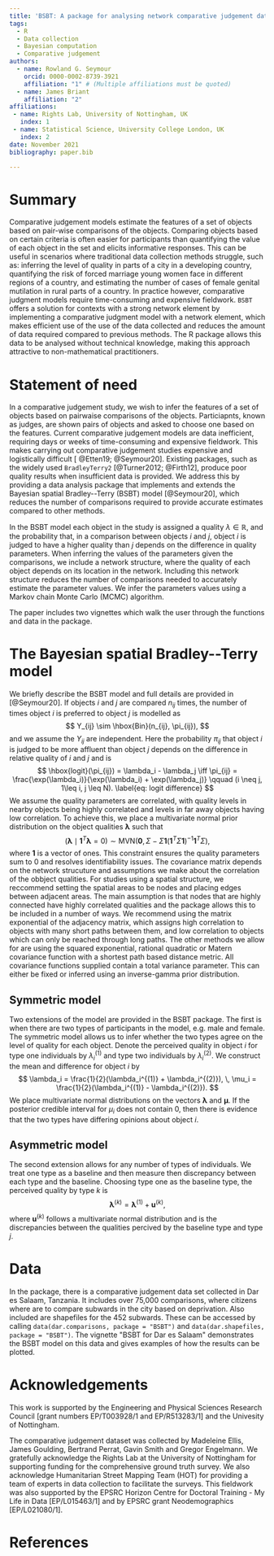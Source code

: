 ```yaml
---
title: 'BSBT: A package for analysing network comparative judgement data'
tags:
  - R
  - Data collection
  - Bayesian computation
  - Comparative judgement
authors:
  - name: Rowland G. Seymour
    orcid: 0000-0002-8739-3921
    affiliation: "1" # (Multiple affiliations must be quoted)
  - name: James Briant
    affiliation: "2"
affiliations:
 - name: Rights Lab, University of Nottingham, UK
   index: 1
 - name: Statistical Science, University College London, UK
   index: 2
date: November 2021
bibliography: paper.bib

---
```


# Summary
Comparative judgement models estimate the features of a set of objects based on pair-wise comparisons of the objects. Comparing objects based on certain criteria is often easier for participants than quantifying the value of each object in the set and elicits informative responses. This can be useful in scenarios where traditional data collection methods struggle, such as: inferring the level of quality in parts of a city in a developing country, quantifying the risk of forced marriage young women face in different regions of a country, and estimating the number of cases of female genital mutilation in rural parts of a country. In practice however, comparative judgment models require time-consuming and expensive fieldwork. `BSBT` offers a solution for contexts with a strong network element by implementing a comparative judgment model with a network element, which makes efficient use of the use of the data collected and reduces the amount of data required compared to previous methods. The R package allows this data to be analysed without technical knowledge, making this approach attractive to non-mathematical practitioners. 

# Statement of need
In a comparative judgement study, we wish to infer  the features of a set of objects based on pairwaise comparisons of the objects. Particiapnts, known as judges, are shown pairs of objects and asked to choose one based on the features. Current comparative judgement models are data inefficient, requiring days or weeks of time-consuming and expensive fieldwork. This makes carrying out comparative judgement studies expensive and logistically difficult [ @Etten19; @Seymour20]. Existing packages, such as the widely used `BradleyTerry2` [@Turner2012; @Firth12], produce poor quality results when insufficient data is provided. We address this by providing a data analysis package that implements and extends the Bayesian spatial Bradley--Terry (BSBT) model [@Seymour20], which reduces the number of comparisons required to provide accurate estimates compared to other methods. 

In the BSBT model each object in the study is assigned a quality $\lambda \in \mathbb{R}$, and the probability that, in a comparison between objects $i$ and $j$, object $i$ is judged to have a higher quality than $j$ depends on the difference in quality parameters. When inferring the values of the parameters given the comparisons, we include a network structure, where the quality of each object depends on its location in the network. Including this network structure reduces the number of comparisons needed to accurately estimate the parameter values. We infer the parameters values using a Markov chain Monte Carlo (MCMC) algorithm. 


The paper includes two vignettes which walk the user through the functions and data in the package.

# The Bayesian spatial Bradley--Terry model
We briefly describe the BSBT model and full details are provided in [@Seymour20]. If objects $i$ and $j$ are compared $n_{ij}$ times, the number of times object $i$ is preferred to object $j$ is modelled as 
$$
Y_{ij} \sim \hbox{Bin}(n_{ij}, \pi_{ij}),
$$
and we assume the $Y_{ij}$ are independent. Here the probability $\pi_{ij}$ that object $i$ is judged to be more affluent than object $j$ depends on the difference in relative quality of $i$ and $j$ and is
$$
    \hbox{logit}(\pi_{ij}) = \lambda_i - \lambda_j \iff \pi_{ij} = \frac{\exp(\lambda_i)}{\exp(\lambda_i) + \exp(\lambda_j)} \qquad (i \neq j, 1\leq i, j \leq N). \label{eq: logit difference}
$$
We assume the quality parameters are correlated, with quality levels in nearby objects being highly correlated and levels in far away objects having low correlation. To achieve this, we place a multivariate normal prior distribution on the object qualities $\boldsymbol{\lambda}$ such that
$$
(\boldsymbol{\lambda} \mid \boldsymbol{1}^T\boldsymbol{\lambda} = 0) \sim \textrm{MVN}\Big(\textbf{0}, \, \Sigma - \Sigma\boldsymbol{1}(\boldsymbol{1}^T\Sigma \boldsymbol{1})^{-1}\boldsymbol{1}^T\Sigma\Big),
$$
where $\boldsymbol{1}$ is a vector of ones. This constraint ensures the quality parameters sum to 0 and resolves identifiability issues. The covariance matrix depends on the network strucuture and assumptions we make about the correlation  of the obbject qualities. For studies using a spatial structure, we reccommend setting the spatial areas to be nodes and placing edges between adjacent areas. The main assumption is that nodes that are highly connected have highly correlated qualities and the package allows this to be included in a number of ways. We recommend using the matrix exponential of the adjacency matrix, which assigns high correlation to objects with many short paths between them, and low correlation to objects which can only be reached through long paths. The other methods we allow for are using the squared exponential, rational quadratic or Matern covariance function with a shortest path based distance metric. All covariance functions supplied contain a total variance parameter. This can either be fixed or inferred using an inverse-gamma prior distribution. 

## Symmetric model
Two extensions of the model are provided in the BSBT package. The first is when there are two types of participants in the model, e.g. male and female. The symmetric model allows us to infer whether the two types agree on the level of quality for each object. Denote the perceived quality in object $i$ for type one individuals by $\lambda_i^{(1)}$ and type two individuals by $\lambda_i^{(2)}$. We construct the mean and difference for object $i$ by
$$
\lambda_i = \frac{1}{2}(\lambda_i^{(1)} + \lambda_i^{(2)}), \, \mu_i = \frac{1}{2}(\lambda_i^{(1)} - \lambda_i^{(2)}).
$$
We place multivariate normal distributions on the vectors $\boldsymbol{\lambda}$ and $\boldsymbol{\mu}$. If the posterior credible interval for $\mu_i$ does not contain 0, then there is evidence that the two types have differing opinions about object $i$.

## Asymmetric model
The second extension allows for any number of types of individuals. We treat one type as a baseline and then measure then discrepancy between each type and the baseline. Choosing type one as the baseline type, the perceived quality by type $k$ is
$$
\boldsymbol{\lambda}^{(k)} = \boldsymbol{\lambda}^{(1)} + \boldsymbol{u}^{(k)},
$$
where $\boldsymbol{u}^{(k)}$ follows a multivariate normal distribution and is the discrepancies between the qualities percived by the baseline type and type $j$. 


# Data 
In the package, there is a comparative judgement data set collected in Dar es Salaam, Tanzania. It includes over 75,000 comparisons, where citizens where are to compare subwards in the city based on deprivation. Also included are shapefiles for the 452 subwards. These can be accessed by calling `data(dar.comparisons, package = "BSBT")` and `data(dar.shapefiles, package = "BSBT")`. The vignette "BSBT for Dar es Salaam" demonstrates the BSBT model on this data and gives examples of how the results can be plotted. 


# Acknowledgements
This work is supported by the Engineering and Physical Sciences Research Council [grant numbers EP/T003928/1 and EP/R513283/1] and the Univesity of Nottingham. 

The comparative judgement dataset was collected by Madeleine Ellis, James Goulding, Bertrand Perrat, Gavin Smith and Gregor Engelmann. We gratefully acknowledge the Rights Lab at the University of Nottingham for supporting funding for the comprehensive ground truth survey. We also acknowledge Humanitarian Street Mapping Team (HOT) for providing a team of experts in data collection to facilitate the surveys. This fieldwork was also supported by the EPSRC Horizon Centre for Doctoral Training - My Life in Data [EP/L015463/1] and by EPSRC grant Neodemographics [EP/L021080/1].

# References
